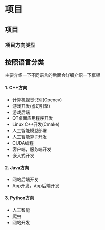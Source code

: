 # 项目

## 项目

### 项目方向类型

## 按照语言分类

主要介绍一下不同语言的后面会详细介绍一下框架

#### 1. C++方向

* 计算机视觉识别(Opencv)
* 游戏开发(虚幻引擎)
* 游戏后端
* QT桌面应用程序开发
* Linux C++开发(Cmake)
* 人工智能模型部署
* 人工智能算子开发
* CUDA编程
* 客户端，服务端开发
* 嵌入式开发

#### 2. Java方向

* 网站后端开发
* App开发，App后端开发

#### 3. Python方向

* 人工智能
* 爬虫
* 网站开发
